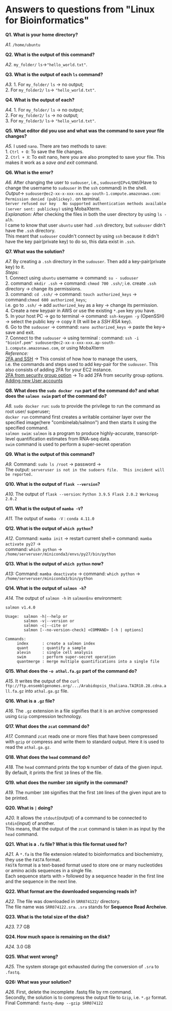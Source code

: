 # Answers to questions from "Linux for Bioinformatics"  

**Q1. What is your home directory?**  

*A1.* `/home/ubuntu`  

**Q2. What is the output of this command?**  
 
*A2.* `my_folder/` `ls`->`"hello_world.txt"`.   

 **Q3. What is the output of each `ls` command?**  

*A3.* 1. For `my_folder/` `ls` -> no output;  
    2. For `my_folder2/` `ls`-> `"hello_world.txt"`.   

**Q4. What is the output of each?**  

*A4.* 1. For `my_folder/` `ls` -> no output;  
    2. For `my_folder2/` `ls` -> no output;  
    3. For `my_folder3/` `ls`-> `"hello_world.txt"`.  
	
**Q5. What editor did you use and what was the command to save your file changes?**    

*A5.* I used `nano`. There are two methods to save:   
	 1. `Ctrl + O`: To save the file changes.   
	 2. `Ctrl + X`: To exit nano, here you are also prompted to save your file. This makes it work as a *save and exit* command.  

**Q6. What is the error?**  

*A6.* After changing the user to `sudouser`, i.e., `sudouser@IPv4/DNS`(Have to change the username to `sudouser` in the `ssh` command) in the shell.    
     *Output*-> `sudouser@ec2-xx-x-xxx-xxx.ap-south-1.compute.amazonaws.com: Permission denied (publickey).` on terminal.  
              `Server refused our key   No supported authentication methods available (server sent: publickey)` using MobaXterm.   
     *Explanation:* After checking the files in both the user directory by using `ls -alh`.  
	 I came to know that user `ubuntu` user had `.ssh` directory, but `sudouser` didn't have the `.ssh` directory.  
	 This meant that `sudouser` couldn't connect by using `ssh` because it didn't have the key pair(private key) to do so, this data exist in `.ssh`.   


**Q7. What was the solution?**  

*A7.* By creating a `.ssh` directory in the `sudouser`. Then add a key-pair(private key) to it.   
    *Steps:*    
    1. Connect using `ubuntu` username -> command: `su - sudouser`   
    2. command: `mkdir .ssh` -> command: `chmod 700 .ssh/`; i.e. create `.ssh` directory -> change its permissions.    
    3. command: `cd .ssh/` -> command: `touch authorized_keys` -> command:`chmod 600 authorized_keys`;  
	   i.e. go to `.ssh/` -> add `authorized_key` as a key -> change its permission.    
    4. Create a new keypair in AWS or use the existing `*.pem` key you have.    
    5. In your host PC -> go to terminal -> command: `ssh-keygen -y` (OpenSSH) -> select the public key -> copy it (It will be a *SSH RSA* key).    
    6. Go to the `sudouser` -> command: `nano authorized_keys` -> paste the key-> save and exit.     
    7. Connect to the `sudouser` -> using terminal : command: `ssh -i "bioinf.pem" sudouser@ec2-xx-x-xxx-xxx.ap-south-1.compute.amazonaws.com`, or using MobaXterm  
    *Reference:*   
    [2FA and SSH](https://aws.amazon.com/blogs/startups/securing-ssh-to-amazon-ec2-linux-hosts/) -> This consist of how how to manage the users,  
	              i.e. the commands and steps used to add key-pair for the `sudouser`. This also consists of adding 2FA for your EC2 instance.    
    [2FA from security group option](https://aws.amazon.com/blogs/security/how-to-enable-mfa-protection-on-your-aws-api-calls/) -> To add 2FA from security group options.   
    [Adding new User accounts](https://aws.amazon.com/premiumsupport/knowledge-center/new-user-accounts-linux-instance/)   
    

**Q8. What does the `sudo docker run` part of the command do? and what does the `salmon swim` part of the command do?**  

*A8.* `sudo docker run`: `sudo` to provide the privilege to run the command as root user/ superuser;  
     `docker run` command first creates a writable container layer over the specified image(here "combinelab/salmon") and then starts it using the specified command.  
     `salmon swim`: `salmon` is a program to produce highly-accurate, transcript-level quantification estimates from RNA-seq data.   
     `swim` command is used to perform a super-secret operation  
    
**Q9. What is the output of this command?**  

*A9.* Command: `sudo ls /root` -> password ->  
    The output: `serveruser is not in the sudoers file.  This incident will be reported.`   

**Q10. What is the output of `flask --version`?**  

*A10.* The output of `flask --version`: 
     ```Python 3.9.5
        Flask 2.0.2
        Werkzeug 2.0.2 ```  

**Q11. What is the output of `mamba -V`?**  

*A11.* The output of `mamba -V` : `conda 4.11.0`   

**Q12. What is the output of `which python`?**  

*A12.* Command: `mamba init` -> restart current shell-> command: `mamba activate py27` ->   
      command: `which python` -> `/home/serveruser/miniconda3/envs/py27/bin/python`  

**Q13. What is the output of `which python` now?**  

*A13:* Command: `mamba deactivate` -> command: `which python` ->  
     `/home/serveruser/miniconda3/bin/python`  

**Q14. What is the output of `salmon -h`?**  

*A14.* The output of `salmon -h` in `salmonEnv` environment:  

``` 
salmon v1.4.0

Usage:  salmon -h|--help or
        salmon -v|--version or
        salmon -c|--cite or
        salmon [--no-version-check] <COMMAND> [-h | options]

Commands:
     index      : create a salmon index
     quant      : quantify a sample
     alevin     : single cell analysis
     swim       : perform super-secret operation
     quantmerge : merge multiple quantifications into a single file 
```

**Q15. What does the `-o athal.fa.gz` part of the command do?**   

*A15.* It writes the output of the `curl ftp://ftp.ensemblgenomes.org/.../Arabidopsis_thaliana.TAIR10.28.cdna.all.fa.gz` into `athal.ga.gz` file.  

**Q16. What is a `.gz` file?**  

*A16.* The `.gz` extension in a file signifies that it is an archive compressed using `Gzip` compression technology.   

**Q17. What does the `zcat` command do?**  

*A17.* Command `zcat` reads one or more files that have been compressed with `gzip` or compress and write them to standard output. Here it is used to read the `athal.ga.gz`.  

**Q18. What does the `head` command do?**  

*A18.* The `head` command prints the top `N` number of data of the given input. By default, it prints the first `10` lines of the file.  

**Q19. what does the number `100` signify in the command?**  

*A19.* The number `100` signifies that the first `100` lines of the given input are to be printed.  

**Q20. What is `|` doing?**  

*A20.* It allows the `stdout`(output) of a command to be connected to `stdin`(input) of another.  
	 This means, that the output of the `zcat` command is taken in as input by the `head` command.  

**Q21. What is a `.fa` file? What is this file format used for?**  

*A21.* A `*.fa` is the file extension related to bioinformatics and biochemistry, they use the `FASTA` format.  
	 `FASTA` format is a text-based format used to store one or many nucleotides or amino acids sequences in a single file.  
	 Each sequence starts with `>` followed by a sequence header in the first line and the sequence in the next line.  

**Q22. What format are the downloaded sequencing reads in?**  

*A22.* The file was downloaded in `SRR074122/` directory.  
     The file name was `SRR074122.sra`. `.sra` stands for **Sequence Read Archeive**.  

**Q23. What is the total size of the disk?**  

*A23.*  7.7 GB  

**Q24. How much space is remaining on the disk?**  

*A24.* 3.0 GB  

**Q25. What went wrong?**  

*A25.* The system storage got exhausted during the conversion of `.sra` to `.fastq`.  

**Q26: What was your solution?**  

*A26.* First, delete the incomplete .fastq file by rm command.  
     Secondly, the solution is to compress the output file to `Gzip`, i.e. `*.gz` format.  
     Final Command: `fastq-dump --gzip SRR074122`  
